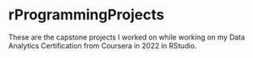 # rProgrammingProjects
These are the capstone projects I worked on while working on my Data Analytics Certification from Coursera in 2022 in RStudio. 
